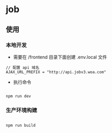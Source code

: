 job
===

## 使用

### 本地开发

- 需要在 /frontend 目录下面创建 .env.local 文件

```
// 配置 api 域名
AJAX_URL_PREFIX = "http://api.jobv3.woa.com"
```
- 执行命令


``` bash

npm run dev

```

### 生产环境构建

``` bash

npm run build

```

